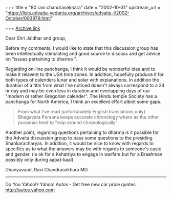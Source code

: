+++
title = "80 ravi chandrasekhara"
date = "2002-10-31"
upstream_url = "https://lists.advaita-vedanta.org/archives/advaita-l/2002-October/003979.html"

+++
[Archive link](https://lists.advaita-vedanta.org/archives/advaita-l/2002-October/003979.html)

Dear Shri Jaldhar and group,

Before my comments, I would like to state that this
discussion group has been intellectually stimulating
and good source to discuss and get advice on "issues
pertaining to dharma ".

Regarding on-line panchanga, I think it would be
wonderful idea and to make it relavent to the USA time
zones.  In addition, hopefully produce it for both
types of calenders lunar and solar with explanations.
In addition the duration of a tithi from what I've
noticed doesn't always correspond to a 24 hr day and
may be even less in duration and overlapping days of
our "modern or rather Gregorian calender".  The Hindu
temple Society has a panchanga for North America, I
think an excellent effort albiet some gaps.

>From what I've read (unfortunately English
translations only) Bhagavata Puraana keeps accurate
chronology where as the other puraanas tend to "skip
around chronologically"

Another point, regarding questions pertaining to
dharma is it possible for the Advaita discussion group
to pass some questions to the presiding
Shankaracharyas.  In addition, it would be nice to
know with regards to specifics as to what the answers
may be with regards to someone's caste and gender. (ie
ok for a Kshatriya to engage in warfare but for a
Braahman possibly only during aapat-kaal)

Dhanyavaad, Ravi Chandrasekhara MD


__________________________________________________
Do You Yahoo!?
Yahoo! Autos - Get free new car price quotes
http://autos.yahoo.com

